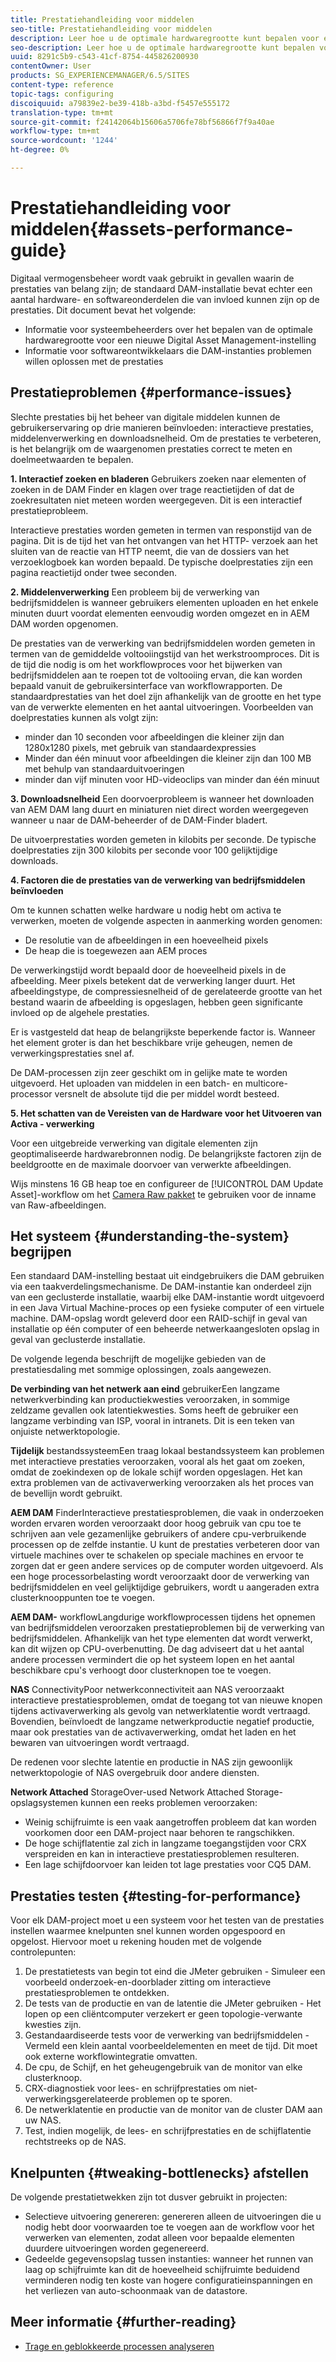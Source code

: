 ```yaml
---
title: Prestatiehandleiding voor middelen
seo-title: Prestatiehandleiding voor middelen
description: Leer hoe u de optimale hardwaregrootte kunt bepalen voor een nieuwe DAM-installatie (Digital Asset Management) en hoe u prestatieproblemen kunt oplossen
seo-description: Leer hoe u de optimale hardwaregrootte kunt bepalen voor een nieuwe DAM-installatie (Digital Asset Management) en hoe u prestatieproblemen kunt oplossen
uuid: 8291c5b9-c543-41cf-8754-445826200930
contentOwner: User
products: SG_EXPERIENCEMANAGER/6.5/SITES
content-type: reference
topic-tags: configuring
discoiquuid: a79839e2-be39-418b-a3bd-f5457e555172
translation-type: tm+mt
source-git-commit: f24142064b15606a5706fe78bf56866f7f9a40ae
workflow-type: tm+mt
source-wordcount: '1244'
ht-degree: 0%

---
```



# Prestatiehandleiding voor middelen{#assets-performance-guide}

Digitaal vermogensbeheer wordt vaak gebruikt in gevallen waarin de prestaties van belang zijn; de standaard DAM-installatie bevat echter een aantal hardware- en softwareonderdelen die van invloed kunnen zijn op de prestaties. Dit document bevat het volgende:

* Informatie voor systeembeheerders over het bepalen van de optimale hardwaregrootte voor een nieuwe Digital Asset Management-instelling
* Informatie voor softwareontwikkelaars die DAM-instanties problemen willen oplossen met de prestaties

## Prestatieproblemen {#performance-issues}

Slechte prestaties bij het beheer van digitale middelen kunnen de gebruikerservaring op drie manieren beïnvloeden: interactieve prestaties, middelenverwerking en downloadsnelheid. Om de prestaties te verbeteren, is het belangrijk om de waargenomen prestaties correct te meten en doelmeetwaarden te bepalen.

**1. Interactief zoeken en bladeren** Gebruikers zoeken naar elementen of zoeken in de DAM Finder en klagen over trage reactietijden of dat de zoekresultaten niet meteen worden weergegeven. Dit is een interactief prestatieprobleem.

Interactieve prestaties worden gemeten in termen van responstijd van de pagina. Dit is de tijd het van het ontvangen van het HTTP- verzoek aan het sluiten van de reactie van HTTP neemt, die van de dossiers van het verzoeklogboek kan worden bepaald. De typische doelprestaties zijn een pagina reactietijd onder twee seconden.

**2. Middelenverwerking** Een probleem bij de verwerking van bedrijfsmiddelen is wanneer gebruikers elementen uploaden en het enkele minuten duurt voordat elementen eenvoudig worden omgezet en in AEM DAM worden opgenomen.

De prestaties van de verwerking van bedrijfsmiddelen worden gemeten in termen van de gemiddelde voltooiingstijd van het werkstroomproces. Dit is de tijd die nodig is om het workflowproces voor het bijwerken van bedrijfsmiddelen aan te roepen tot de voltooiing ervan, die kan worden bepaald vanuit de gebruikersinterface van workflowrapporten. De standaardprestaties van het doel zijn afhankelijk van de grootte en het type van de verwerkte elementen en het aantal uitvoeringen. Voorbeelden van doelprestaties kunnen als volgt zijn:

* minder dan 10 seconden voor afbeeldingen die kleiner zijn dan 1280x1280 pixels, met gebruik van standaardexpressies
* Minder dan één minuut voor afbeeldingen die kleiner zijn dan 100 MB met behulp van standaarduitvoeringen
* minder dan vijf minuten voor HD-videoclips van minder dan één minuut

**3. Downloadsnelheid** Een doorvoerprobleem is wanneer het downloaden van AEM DAM lang duurt en miniaturen niet direct worden weergegeven wanneer u naar de DAM-beheerder of de DAM-Finder bladert.

De uitvoerprestaties worden gemeten in kilobits per seconde. De typische doelprestaties zijn 300 kilobits per seconde voor 100 gelijktijdige downloads.

**4. Factoren die de prestaties van de verwerking van bedrijfsmiddelen beïnvloeden**

Om te kunnen schatten welke hardware u nodig hebt om activa te verwerken, moeten de volgende aspecten in aanmerking worden genomen:

* De resolutie van de afbeeldingen in een hoeveelheid pixels
* De heap die is toegewezen aan AEM proces

De verwerkingstijd wordt bepaald door de hoeveelheid pixels in de afbeelding. Meer pixels betekent dat de verwerking langer duurt.
Het afbeeldingstype, de compressiesnelheid of de gerelateerde grootte van het bestand waarin de afbeelding is opgeslagen, hebben geen significante invloed op de algehele prestaties.

Er is vastgesteld dat heap de belangrijkste beperkende factor is. Wanneer het element groter is dan het beschikbare vrije geheugen, nemen de verwerkingsprestaties snel af.

De DAM-processen zijn zeer geschikt om in gelijke mate te worden uitgevoerd. Het uploaden van middelen in een batch- en multicore-processor versnelt de absolute tijd die per middel wordt besteed.

**5. Het schatten van de Vereisten van de Hardware voor het Uitvoeren van Activa - verwerking**

Voor een uitgebreide verwerking van digitale elementen zijn geoptimaliseerde hardwarebronnen nodig. De belangrijkste factoren zijn de beeldgrootte en de maximale doorvoer van verwerkte afbeeldingen.

Wijs minstens 16 GB heap toe en configureer de [!UICONTROL DAM Update Asset]-workflow om het [Camera Raw pakket](/help/assets/camera-raw.md) te gebruiken voor de inname van Raw-afbeeldingen.

## Het systeem {#understanding-the-system} begrijpen

Een standaard DAM-instelling bestaat uit eindgebruikers die DAM gebruiken via een taakverdelingsmechanisme. De DAM-instantie kan onderdeel zijn van een geclusterde installatie, waarbij elke DAM-instantie wordt uitgevoerd in een Java Virtual Machine-proces op een fysieke computer of een virtuele machine. DAM-opslag wordt geleverd door een RAID-schijf in geval van installatie op één computer of een beheerde netwerkaangesloten opslag in geval van geclusterde installatie.

De volgende legenda beschrijft de mogelijke gebieden van de prestatiesdaling met sommige oplossingen, zoals aangewezen.

**De verbinding van het netwerk aan eind** gebruikerEen langzame netwerkverbinding kan productiekwesties veroorzaken, in sommige zeldzame gevallen ook latentiekwesties. Soms heeft de gebruiker een langzame verbinding van ISP, vooral in intranets. Dit is een teken van onjuiste netwerktopologie.

**Tijdelijk** bestandssysteemEen traag lokaal bestandssysteem kan problemen met interactieve prestaties veroorzaken, vooral als het gaat om zoeken, omdat de zoekindexen op de lokale schijf worden opgeslagen. Het kan extra problemen van de activaverwerking veroorzaken als het proces van de bevellijn wordt gebruikt.

**AEM DAM** FinderInteractieve prestatiesproblemen, die vaak in onderzoeken worden ervaren worden veroorzaakt door hoog gebruik van cpu toe te schrijven aan vele gezamenlijke gebruikers of andere cpu-verbruikende processen op de zelfde instantie. U kunt de prestaties verbeteren door van virtuele machines over te schakelen op speciale machines en ervoor te zorgen dat er geen andere services op de computer worden uitgevoerd. Als een hoge processorbelasting wordt veroorzaakt door de verwerking van bedrijfsmiddelen en veel gelijktijdige gebruikers, wordt u aangeraden extra clusterknooppunten toe te voegen.

**AEM DAM-** workflowLangdurige workflowprocessen tijdens het opnemen van bedrijfsmiddelen veroorzaken prestatieproblemen bij de verwerking van bedrijfsmiddelen. Afhankelijk van het type elementen dat wordt verwerkt, kan dit wijzen op CPU-overbenutting. De dag adviseert dat u het aantal andere processen vermindert die op het systeem lopen en het aantal beschikbare cpu&#39;s verhoogt door clusterknopen toe te voegen.

**NAS** ConnectivityPoor netwerkconnectiviteit aan NAS veroorzaakt interactieve prestatiesproblemen, omdat de toegang tot van nieuwe knopen tijdens activaverwerking als gevolg van netwerklatentie wordt vertraagd. Bovendien, beïnvloedt de langzame netwerkproductie negatief productie, maar ook prestaties van de activaverwerking, omdat het laden en het bewaren van uitvoeringen wordt vertraagd.

De redenen voor slechte latentie en productie in NAS zijn gewoonlijk netwerktopologie of NAS overgebruik door andere diensten.

**Network Attached** StorageOver-used Network Attached Storage-opslagsystemen kunnen een reeks problemen veroorzaken:

* Weinig schijfruimte is een vaak aangetroffen probleem dat kan worden voorkomen door een DAM-project naar behoren te rangschikken.
* De hoge schijflatentie zal zich in langzame toegangstijden voor CRX verspreiden en kan in interactieve prestatiesproblemen resulteren.
* Een lage schijfdoorvoer kan leiden tot lage prestaties voor CQ5 DAM.

## Prestaties testen {#testing-for-performance}

Voor elk DAM-project moet u een systeem voor het testen van de prestaties instellen waarmee knelpunten snel kunnen worden opgespoord en opgelost. Hiervoor moet u rekening houden met de volgende controlepunten:

1. De prestatietests van begin tot eind die JMeter gebruiken - Simuleer een voorbeeld onderzoek-en-doorblader zitting om interactieve prestatiesproblemen te ontdekken.
1. De tests van de productie en van de latentie die JMeter gebruiken - Het lopen op een cliëntcomputer verzekert er geen topologie-verwante kwesties zijn.
1. Gestandaardiseerde tests voor de verwerking van bedrijfsmiddelen - Vermeld een klein aantal voorbeeldelementen en meet de tijd. Dit moet ook externe workflowintegratie omvatten.
1. De cpu, de Schijf, en het geheugengebruik van de monitor van elke clusterknoop.
1. CRX-diagnostiek voor lees- en schrijfprestaties om niet-verwerkingsgerelateerde problemen op te sporen.
1. De netwerklatentie en productie van de monitor van de cluster DAM aan uw NAS.
1. Test, indien mogelijk, de lees- en schrijfprestaties en de schijflatentie rechtstreeks op de NAS.

## Knelpunten {#tweaking-bottlenecks} afstellen

De volgende prestatietwekken zijn tot dusver gebruikt in projecten:

* Selectieve uitvoering genereren: genereren alleen de uitvoeringen die u nodig hebt door voorwaarden toe te voegen aan de workflow voor het verwerken van elementen, zodat alleen voor bepaalde elementen duurdere uitvoeringen worden gegenereerd.
* Gedeelde gegevensopslag tussen instanties: wanneer het runnen van laag op schijfruimte kan dit de hoeveelheid schijfruimte beduidend verminderen nodig ten koste van hogere configuratieinspanningen en het verliezen van auto-schoonmaak van de datastore.

## Meer informatie {#further-reading}

* [Trage en geblokkeerde processen analyseren](https://helpx.adobe.com/experience-manager/kb/AnalyzeSlowAndBlockedProcesses.html)

